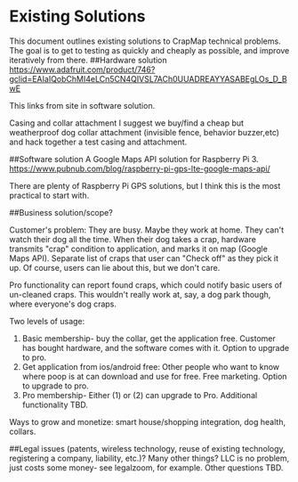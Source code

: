 # Existing Solutions
This document outlines existing solutions to CrapMap technical problems. The goal is to get to testing as quickly and cheaply as possible, and improve iteratively from there.
##Hardware solution
https://www.adafruit.com/product/746?gclid=EAIaIQobChMI4eLCn5CN4QIVSL7ACh0UUADREAYYASABEgLOs_D_BwE

This links from site in software solution.

Casing and collar attachment
I suggest we buy/find a cheap but weatherproof dog collar attachment (invisible fence, behavior buzzer,etc) and hack together a test casing and attachment.

##Software solution
A Google Maps API solution for Raspberry Pi 3.
https://www.pubnub.com/blog/raspberry-pi-gps-lte-google-maps-api/

There are plenty of Raspberry Pi GPS solutions, but I think this is the most practical to start with.

##Business solution/scope? 

Customer's problem: They are busy. Maybe they work at home. They can't watch their dog all the time. When their dog takes a crap, hardware transmits "crap" condition to application, and 
marks it on map (Google Maps API). Separate list of craps that user can "Check off" as they pick it up. Of course, users can lie about this, but we don't care.

Pro functionality can report found craps, which could notify basic users of un-cleaned craps. This wouldn't really work at, say, a dog park though, where everyone's dog craps. 

Two levels of usage:
1. Basic membership- buy the collar, get the application free. Customer has bought hardware, and the software comes with it. Option to upgrade to pro.
2. Get application from ios/android free: Other people who want to know where poop is at can download and use for free. Free marketing. Option to upgrade to pro.
3. Pro membership- Either (1) or (2) can upgrade to Pro. Additional functionality TBD. 

Ways to grow and monetize: smart house/shopping integration, dog health, collars.

##Legal issues (patents, wireless technology, reuse of existing technology, registering a company, liability, etc.)? Many other things?
LLC is no problem, just costs some money- see legalzoom, for example.
Other questions TBD.
